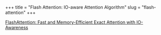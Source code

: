 +++
title = "Flash Attention: IO-aware Attention Algorithm"
slug = "flash-attention"
+++

[FlashAttention: Fast and Memory-Efficient Exact Attention with IO-Awareness](https://arxiv.org/abs/2404.02072)
